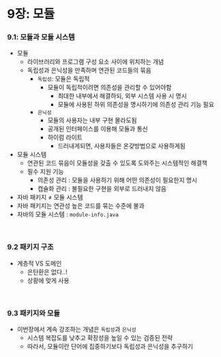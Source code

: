 # 9장: 모듈

### 9.1: 모듈과 모듈 시스템

- 모듈
    - 라이브러리와 프로그램 구성 요소 사이에 위치하는 개념
    - 독립성과 은닉성을 만족하며 연관된 코드들의 묶음
        - `독립성`: 모듈은 독립적
            - 모듈이 독립적이려면 의존성을 관리할 수 있어야함
                - 최대한 내부에서 해결하되, 외부 시스템 사용 시 명시
                - 모듈에 사용된 하위 의존성을 명시하기에 의존성 관리 기능 필요
        - `은닉성`
            - 모듈의 사용자는 내부 구현 몰라도됨
            - 공개된 인터페이스를 이용해 모듈과 통신
            - 하이럼 라이트
                - 드러내게되면, 사용자들은 온갖방법으로 사용하게됨
- 모듈 시스템
    - 연관된 코드 묶음이 모듈성을 갖출 수 있도록 도와주는 시스템적인 해결책
    - 필수 지원 기능
        - 의존성 관리 : 모듈을 사용하기 위해 어떤 의존성이 필요한지 명시
        - 캡슐화 관리 : 불필요한 구현을 외부로 드러내지 않음
- 자바 패키지 ≠ 모듈 시스템
- 자바 패키지는 연관성 높은 코드를 묶는 수준에 불과
- 자바의 모듈 시스템 :  `module-info.java`

<br>

### 9.2 패키지 구조

- 계층적 VS 도메인
    - 은탄환은 없다..!
    - 상황에 맞게 사용

<br>

### 9.3 패키지와 모듈

- 이번장에서 계속 강조하는 개념은 `독립성`과 `은닉성`
    - 시스템 복잡도를 낮추고 확장성을 높일 수 있는 검증된 전략
    - 따라서, 모듈이란 단어에 집중하기보다 독립성과 은닉성을 추구하기